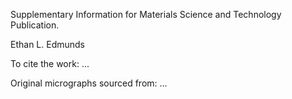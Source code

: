 Supplementary Information for Materials Science and Technology Publication.

Ethan L. Edmunds

To cite the work: ...

Original micrographs sourced from: ...
